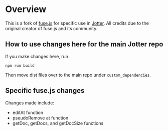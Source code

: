 # Overview

This is a fork of [fuse.js](https://github.com/krisk/Fuse) for specific use in [Jotter](https://github.com/fDynamoSystems/jotter-app). All credits due to the original creator of fuse.js and its community.

## How to use changes here for the main Jotter repo

If you make changes here, run

```
npm run build
```

Then move dist files over to the main repo under `custom_dependencies`.

## Specific fuse.js changes

Changes made include:

- editAt function
- pseudoRemove at function
- getDoc, getDocs, and getDocSize functions
